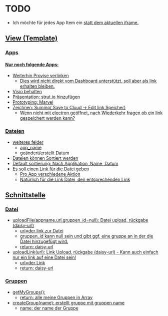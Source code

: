 # TODO

* Ich möchte für jedes App Item ein <a href=„url_to_app“ target=„blank“> statt dem aktuellen iframe.

## View (Template)

### Apps

#### Nur noch folgende Apps:
* Weiterhin Provise verlinken
  * Dies wird nicht direkt vom Dashboard unterstützt, soll aber als link erhalten bleiben.
* Visio behalten
* Präsentation: strut.io hinzufügen
* Prototyping: Marvel
* Zeichnen: Summo( Save to Cloud -> Edit link Speicher)
  * Wenn nicht mit electron geöffnet, nach Wiederkehr fragen ob ein link gespeichert werden kann?

### Dateien
* weiteres felder
  * app_name
  * geändert/erstellt Datum
* Dateien können Sortiert werden
* Default sortierung: Nach Applikation, Name, Datum
* Es soll einen Link für die Datei geben
  * Pro App verschiedene Aktion
  * Natürlich für die Link Datei, den entsprechenden Link


## Schnittstelle

### Datei
* uploadFile(appname,url,gruppen_id=null): Datei upload, rückgabe (daisy-url)
  * url=der link zur Datei
  * gruppen_id kann null sein und gibt ggf. eine gruppe an in der die Datei hinzugefügt wird.
  * return: daisy-url
* uploadLink(url): Link Upload, rückgabe (daisy-url) - Kann auch einfach nur ein link auf eine Datei sein!
  * url=der Link
  * return: daisy-url

### Gruppen
* getMyGroups():
  * return: alle meine Gruppen in Array
* createGroup(name): erstellt gruppe mit gruppen name
  * name: der name der Gruppe
